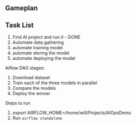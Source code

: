 

## Gameplan

## Task List

1. Find AI project and run it - DONE
2. Automate data gathering
3. automate training model
4. automate storing the model
5. automate deploying the model

Aiflow DAG stages:
1. Download dataset
2. Train each of the three models in parallel
3. Compare the models
4. Deploy the winner


Steps to run 
1. export AIRFLOW_HOME=/home/will/Projects/AIOpsDemo
2. Run `airflow standalone`